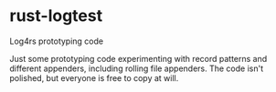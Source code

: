 # rust-logtest
Log4rs prototyping code

Just some prototyping code experimenting with record patterns and different appenders, including rolling file appenders.  The code isn't polished, but everyone is free to copy at will.
